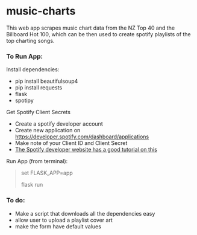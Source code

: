 # music-charts

This web app scrapes music chart data from the NZ Top 40 and the Billboard Hot 100, which can be then used to create spotify playlists of the top charting songs. 

### To Run App:
Install dependencies:
- pip install beautifulsoup4
- pip install requests
- flask
- spotipy

Get Spotify Client Secrets
- Create a spotify developer account
- Create new application on https://developer.spotify.com/dashboard/applications
- Make note of your Client ID and Client Secret
- [The Spotify developer website has a good tutorial on this](https://developer.spotify.com/documentation/general/guides/authorization/app-settings/)

Run App (from terminal):

> set FLASK_APP=app
> 
> flask run

### To do:
- Make a script that downloads all the dependencies easy
- allow user to upload a playlist cover art
- make the form have default values